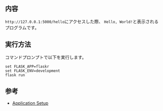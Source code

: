 ## 内容
`http://127.0.0.1:5000/hello`にアクセスした際、
`Hello, World!`と表示されるプログラムです。

## 実行方法
コマンドプロンプトで以下を実行します。
```
set FLASK_APP=flaskr
set FLASK_ENV=development
flask run
```

## 参考
- [Application Setup](https://msiz07-flask-docs-ja.readthedocs.io/ja/latest/tutorial/factory.html)
